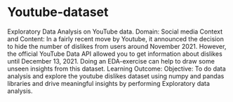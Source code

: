 # Youtube-dataset
Exploratory Data Analysis on YouTube data. 
Domain: Social media
Context and Content: In a fairly recent move by Youtube, it announced the decision to hide the number of dislikes from users around November 2021. However, the official YouTube Data API allowed you to
get information about dislikes until December 13, 2021. Doing an EDA-exercise can help to draw some unseen insights from this dataset.
Learning Outcome: Objective:
To do data analysis and explore the youtube dislikes dataset using numpy and pandas libraries and drive meaningful insights by performing Exploratory data analysis.
